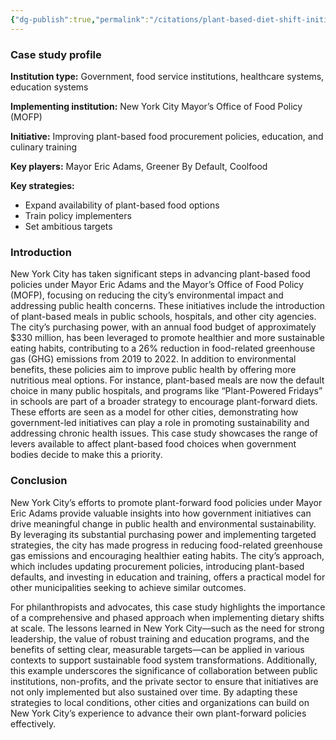 ```yaml
---
{"dg-publish":true,"permalink":"/citations/plant-based-diet-shift-initiative-case-studies-new-york-city-rethink-priorities/","tags":["#case_study institutional_change"],"created":"2025-10-23T17:42:44.794+01:00","updated":"2025-10-23T18:12:10.191+01:00"}
---
```


### Case study profile

**Institution type:** Government, food service institutions, healthcare systems, education systems

**Implementing institution:** New York City Mayor’s Office of Food Policy (MOFP)

**Initiative:** Improving plant-based food procurement policies, education, and culinary training

**Key players:** Mayor Eric Adams, Greener By Default, Coolfood

**Key strategies:**

*   Expand availability of plant-based food options
*   Train policy implementers
*   Set ambitious targets

### Introduction

New York City has taken significant steps in advancing plant-based food policies under Mayor Eric Adams and the Mayor’s Office of Food Policy (MOFP), focusing on reducing the city’s environmental impact and addressing public health concerns. These initiatives include the introduction of plant-based meals in public schools, hospitals, and other city agencies. The city’s purchasing power, with an annual food budget of approximately $330 million, has been leveraged to promote healthier and more sustainable eating habits, contributing to a 26% reduction in food-related greenhouse gas (GHG) emissions from 2019 to 2022​. In addition to environmental benefits, these policies aim to improve public health by offering more nutritious meal options. For instance, plant-based meals are now the default choice in many public hospitals, and programs like “Plant-Powered Fridays” in schools are part of a broader strategy to encourage plant-forward diets. These efforts are seen as a model for other cities, demonstrating how government-led initiatives can play a role in promoting sustainability and addressing chronic health issues​. This case study showcases the range of levers available to affect plant-based food choices when government bodies decide to make this a priority.

### Conclusion

New York City’s efforts to promote plant-forward food policies under Mayor Eric Adams provide valuable insights into how government initiatives can drive meaningful change in public health and environmental sustainability. By leveraging its substantial purchasing power and implementing targeted strategies, the city has made progress in reducing food-related greenhouse gas emissions and encouraging healthier eating habits. The city’s approach, which includes updating procurement policies, introducing plant-based defaults, and investing in education and training, offers a practical model for other municipalities seeking to achieve similar outcomes.

For philanthropists and advocates, this case study highlights the importance of a comprehensive and phased approach when implementing dietary shifts at scale. The lessons learned in New York City—such as the need for strong leadership, the value of robust training and education programs, and the benefits of setting clear, measurable targets—can be applied in various contexts to support sustainable food system transformations. Additionally, this example underscores the significance of collaboration between public institutions, non-profits, and the private sector to ensure that initiatives are not only implemented but also sustained over time. By adapting these strategies to local conditions, other cities and organizations can build on New York City’s experience to advance their own plant-forward policies effectively.